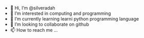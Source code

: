 - 👋 Hi, I’m @silveradah
- 👀 I’m interested in computing and programming
- 🌱 I’m currently learning learni python programming language
- 💞️ I’m looking to collaborate on github
- 📫 How to reach me ...

<!---
silveradah/silveradah is a ✨ special ✨ repository because its `README.md` (this file) appears on your GitHub profile.
You can click the Preview link to take a look at your changes.
--->

